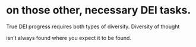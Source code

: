 # on those other, necessary DEI tasks.

True DEI progress requires both types of diversity. Diversity of thought

isn’t always found where you expect it to be found.